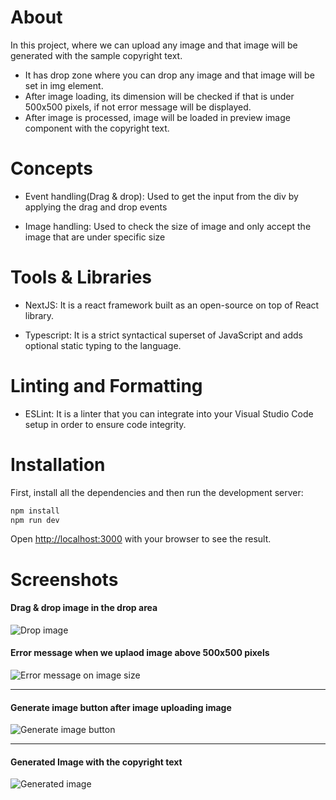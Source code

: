 # About

In this project, where we can upload any image and that image will be generated with the sample copyright text.
- It has drop zone where you can drop any image and that image will be set in img element.
- After image loading, its dimension will be checked if that is under 500x500 pixels, if not error message will be displayed.
- After image is processed, image will be loaded in preview image component with the copyright text.

# Concepts

- Event handling(Drag & drop): Used to get the input from the div by applying the drag and drop events

- Image handling: Used to check the size of image and only accept the image that are under specific size


# Tools & Libraries

- NextJS: It is a react framework built as an open-source on top of React library.

- Typescript: It is a strict syntactical superset of JavaScript and adds optional static typing to the language.


# Linting and Formatting

- ESLint: It is a linter that you can integrate into your Visual Studio Code setup in order to ensure code integrity.

# Installation

First, install all the dependencies and then run the development server:

```bash
npm install
npm run dev
```

Open [http://localhost:3000](http://localhost:3000) with your browser to see the result.

# Screenshots
#### Drag & drop image in the drop area
![Drop image](https://user-images.githubusercontent.com/15182066/208850821-59772570-de2e-44d2-867f-507a497de941.jpg)

#### Error message when we uplaod image above 500x500 pixels
![Error message on image size](https://user-images.githubusercontent.com/15182066/208676544-807a4c2c-30c8-4d73-93b9-d16c1377c146.png)

----

#### Generate image button after image uploading image
![Generate image button](https://user-images.githubusercontent.com/15182066/208676575-988a5405-44ea-4615-854c-0748a0092c87.png)

----

#### Generated Image with the copyright text
![Generated image](https://user-images.githubusercontent.com/15182066/208676588-f6a748d3-0177-4f06-a607-664df3a01860.png)

